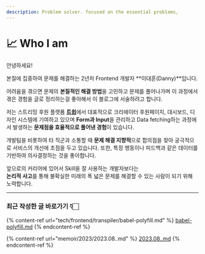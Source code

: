 ```yaml
---
description: Problem solver. focused on the essential problems,
---
```


# 📈 Who I am

안녕하세요!

본질에 집중하여 문제를 해결하는 2년차 Frontend 개발자 **이대훈(Danny)**입니다.

어려움을 겪으면 문제의 **본질적인 해결 방법**을 고민하고 문제를 풀어나가며 이 과정에서 겪은 경험을 글로 정리하는걸 좋아해서 이 블로그에 서술하려고 합니다.



저는 스트리밍 후원 플랫폼 [**트윕**](https://app.twip.kr/donate/dann11y)에서 대표적으로 크리에이터 후원페이지, 대시보드, 디자인 시스템에 기여하고 있으며 **Form과 Input**을 관리하고 Data fetching하는 과정에서 발생하는 **문제점을 효율적으로 풀어낸 경험**이 있습니다.

개발팀을 비롯하여 타 직군과 소통할 때 **문제 해결 지향적**으로 합의점을 찾아 궁극적으로 서비스의 개선에 초점을 두고 있습니다. 또한, 특정 행동이나 피드백과 같은 데이터를 기반하여 의사결정하는 것을 좋아합니다.



앞으로의 커리어에 있어서 Skill을 잘 사용하는 개발자보다는\
**논리적 사고**를 통해 불확실한 미래의 폭 넓은 문제를 해결할 수 있는 사람이 되기 위해 노력합니다.



***

### 최근 작성한 글 바로가기 👇🏻

{% content-ref url="tech/frontend/transpiler/babel-polyfill.md" %}
[babel-polyfill.md](tech/frontend/transpiler/babel-polyfill.md)
{% endcontent-ref %}

{% content-ref url="memoir/2023/2023.08..md" %}
[2023.08..md](memoir/2023/2023.08..md)
{% endcontent-ref %}
